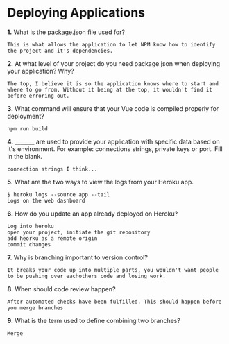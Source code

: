 # Deploying Applications

**1.** What is the package.json file used for?
<!-- enter you answer in the space below -->
```
This is what allows the application to let NPM know how to identify the project and it's dependencies.
``` 
**2.** At what level of your project do you need package.json when deploying your application? Why?
<!-- enter you answer in the space below -->
```
The top, I believe it is so the application knows where to start and where to go from. Without it being at the top, it wouldn't find it before erroring out. 
```
**3.** What command will ensure that your Vue code is compiled properly for deployment?
<!-- enter you answer in the space below -->
```
npm run build
```
**4.** _______ are used to provide your application with specific data based on it's environment. For example: connections strings, private keys or port. Fill in the blank.
<!-- enter you answer in the space below -->
```
connection strings I think... 
```
**5.** What are the two ways to view the logs from your Heroku app.
<!-- enter you answer in the space below -->
```
$ heroku logs --source app --tail
Logs on the web dashboard
```
**6.** How do you update an app already deployed on Heroku?
<!-- enter you answer in the space below -->
```
Log into heroku
open your project, initiate the git repository
add heorku as a remote origin
commit changes
```
**7.** Why is branching important to version control?
<!-- enter you answer in the space below -->
```
It breaks your code up into multiple parts, you wouldn't want people to be pushing over eachothers code and losing work. 
```
**8.** When should code review happen?
<!-- enter you answer in the space below -->
```
After automated checks have been fulfilled. This should happen before you merge branches
```
**9.** What is the term used to define combining two branches?
<!-- enter you answer in the space below -->
```
Merge
```
